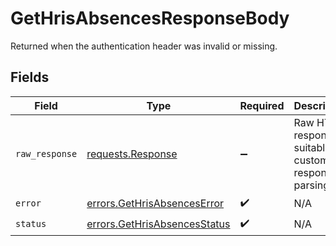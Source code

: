 # GetHrisAbsencesResponseBody

Returned when the authentication header was invalid or missing.


## Fields

| Field                                                                                 | Type                                                                                  | Required                                                                              | Description                                                                           |
| ------------------------------------------------------------------------------------- | ------------------------------------------------------------------------------------- | ------------------------------------------------------------------------------------- | ------------------------------------------------------------------------------------- |
| `raw_response`                                                                        | [requests.Response](https://requests.readthedocs.io/en/latest/api/#requests.Response) | :heavy_minus_sign:                                                                    | Raw HTTP response; suitable for custom response parsing                               |
| `error`                                                                               | [errors.GetHrisAbsencesError](../../models/errors/gethrisabsenceserror.md)            | :heavy_check_mark:                                                                    | N/A                                                                                   |
| `status`                                                                              | [errors.GetHrisAbsencesStatus](../../models/errors/gethrisabsencesstatus.md)          | :heavy_check_mark:                                                                    | N/A                                                                                   |
